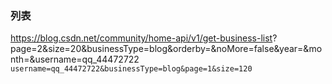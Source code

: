 ### 列表
https://blog.csdn.net/community/home-api/v1/get-business-list?
page=2&size=20&businessType=blog&orderby=&noMore=false&year=&month=&username=qq_44472722
`username=qq_44472722&businessType=blog&page=1&size=120`
